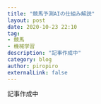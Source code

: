 ```yaml
---
title: "競馬予測AIの仕組み解説"
layout: post
date: 2020-10-23 22:10
tag: 
- 競馬
- 機械学習
description: "記事作成中"
category: blog
author: piropiro
externalLink: false
---
```


記事作成中

